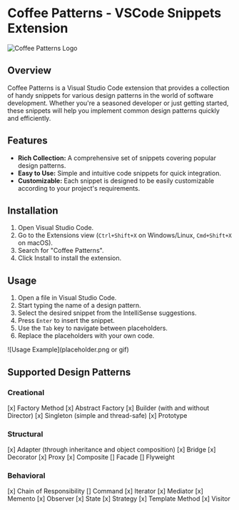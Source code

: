 # Coffee Patterns - VSCode Snippets Extension

![Coffee Patterns Logo](placeholder.png)

## Overview

Coffee Patterns is a Visual Studio Code extension that provides a collection of handy snippets for various design patterns in the world of software development. Whether you're a seasoned developer or just getting started, these snippets will help you implement common design patterns quickly and efficiently.

## Features

- **Rich Collection:** A comprehensive set of snippets covering popular design patterns.
- **Easy to Use:** Simple and intuitive code snippets for quick integration.
- **Customizable:** Each snippet is designed to be easily customizable according to your project's requirements.

## Installation

1. Open Visual Studio Code.
2. Go to the Extensions view (`Ctrl+Shift+X` on Windows/Linux, `Cmd+Shift+X` on macOS).
3. Search for "Coffee Patterns".
4. Click Install to install the extension.

## Usage

1. Open a file in Visual Studio Code.
2. Start typing the name of a design pattern.
3. Select the desired snippet from the IntelliSense suggestions.
4. Press `Enter` to insert the snippet.
5. Use the `Tab` key to navigate between placeholders.
6. Replace the placeholders with your own code.

![Usage Example](placeholder.png or gif)

## Supported Design Patterns
### Creational
[x] Factory Method
[x] Abstract Factory
[x] Builder (with and without Director)
[x] Singleton (simple and thread-safe)
[x] Prototype
### Structural
[x] Adapter (through inheritance and object composition)
[x] Bridge
[x] Decorator
[x] Proxy
[x] Composite
[] Facade
[] Flyweight
### Behavioral
[x] Chain of Responsibility
[] Command
[x] Iterator
[x] Mediator
[x] Memento
[x] Observer
[x] State
[x] Strategy
[x] Template Method
[x] Visitor
